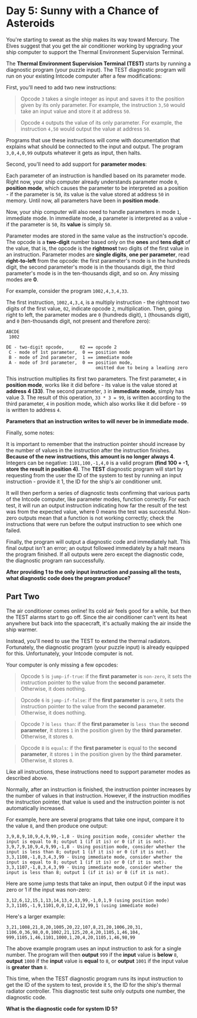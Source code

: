 # Day 5: Sunny with a Chance of Asteroids 
You're starting to sweat as the ship makes its way toward Mercury. The Elves suggest that you get the air conditioner working by upgrading your ship computer to support the Thermal Environment Supervision Terminal.

The **Thermal Environment Supervision Terminal (TEST)** starts by running a diagnostic program (your puzzle input). The TEST diagnostic program will run on your existing Intcode computer after a few modifications:

First, you'll need to add two new instructions:

> Opcode ```3``` takes a single integer as input and saves it to the position given by its only parameter. For example, the instruction ```3,50``` would take an input value and store it at address ```50```.

> Opcode ```4``` outputs the value of its only parameter. For example, the instruction ```4,50``` would output the value at address ```50```.

Programs that use these instructions will come with documentation that explains what should be connected to the input and output. The program ```3,0,4,0,99``` outputs whatever it gets as input, then halts.

Second, you'll need to add support for **parameter modes**:

Each parameter of an instruction is handled based on its parameter mode. Right now, your ship computer already understands parameter mode ```0```, **position mode**, which causes the parameter to be interpreted as a position - if the parameter is ```50```, its value is the value stored at address ```50``` in memory. Until now, all parameters have been in **position mode**.

Now, your ship computer will also need to handle parameters in mode ```1```, immediate mode. In immediate mode, a parameter is interpreted as a value - if the parameter is ```50```, its **value** is simply ```50```.

Parameter modes are stored in the same value as the instruction's opcode. The opcode is a **two-digit** number based only on the **ones** and **tens digit** of the value, that is, the opcode is the **rightmost** two digits of the first value in an instruction. Parameter modes are **single digits**, **one per parameter**, read **right-to-left** from the opcode: the first parameter's mode is in the hundreds digit, the second parameter's mode is in the thousands digit, the third parameter's mode is in the ten-thousands digit, and so on. Any missing modes are **0**.

For example, consider the program ```1002,4,3,4,33```.

The first instruction, ```1002,4,3,4```, is a multiply instruction - the rightmost two digits of the first value, ```02```, indicate opcode ```2```, multiplication. Then, going right to left, the parameter modes are ```0``` (hundreds digit), ```1``` (thousands digit), and ```0``` (ten-thousands digit, not present and therefore zero):
```
ABCDE
 1002

DE - two-digit opcode,      02 == opcode 2
 C - mode of 1st parameter,  0 == position mode
 B - mode of 2nd parameter,  1 == immediate mode
 A - mode of 3rd parameter,  0 == position mode,
                                  omitted due to being a leading zero
```
This instruction multiplies its first two parameters. The first parameter, ``4`` in **position mode**, works like it did before - its value is the value stored at **address 4 (33)**. The second parameter, ``3`` in **immediate mode**, simply has value 3. The result of this operation, ```33 * 3 = 99```, is written according to the third parameter, ```4``` in position mode, which also works like it did before - ```99``` is written to address ```4```.

**Parameters that an instruction writes to will never be in immediate mode.**

Finally, some notes:

It is important to remember that the instruction pointer should increase by the number of values in the instruction after the instruction finishes. **Because of the new instructions, this amount is no longer always 4**.
Integers can be negative: ```1101,100,-1,4,0``` is a valid program **(find 100 + -1, store the result in position 4)**.
The **TEST** diagnostic program will start by requesting from the user the ID of the system to test by running an input instruction - provide it 1, the ID for the ship's air conditioner unit.

It will then perform a series of diagnostic tests confirming that various parts of the Intcode computer, like parameter modes, function correctly. For each test, it will run an output instruction indicating how far the result of the test was from the expected value, where 0 means the test was successful. Non-zero outputs mean that a function is not working correctly; check the instructions that were run before the output instruction to see which one failed.

Finally, the program will output a diagnostic code and immediately halt. This final output isn't an error; an output followed immediately by a halt means the program finished. If all outputs were zero except the diagnostic code, the diagnostic program ran successfully.

**After providing 1 to the only input instruction and passing all the tests, what diagnostic code does the program produce?**


## Part Two 
The air conditioner comes online! Its cold air feels good for a while, but then the TEST alarms start to go off. Since the air conditioner can't vent its heat anywhere but back into the spacecraft, it's actually making the air inside the ship warmer.

Instead, you'll need to use the TEST to extend the thermal radiators. Fortunately, the diagnostic program (your puzzle input) is already equipped for this. Unfortunately, your Intcode computer is not.

Your computer is only missing a few opcodes:

> Opcode ```5``` is ```jump-if-true```: if the **first parameter** is ```non-zero```, it sets the instruction pointer to the value from the **second parameter**. Otherwise, it does nothing.

> Opcode ```6``` is ```jump-if-false```: if the **first parameter** is ```zero```, it sets the instruction pointer to the value from the **second parameter**. Otherwise, it does nothing.

> Opcode ```7``` is ```less than```: if the **first parameter** is ```less than``` the **second parameter**, it stores ```1``` in the position given by the **third parameter**. Otherwise, it stores ```0```.

> Opcode ```8``` is ```equals```: if the **first parameter** is equal to the **second parameter**, it stores ```1``` in the position given by the **third parameter**. Otherwise, it stores ```0```.

Like all instructions, these instructions need to support parameter modes as described above.

Normally, after an instruction is finished, the instruction pointer increases by the number of values in that instruction. However, if the instruction modifies the instruction pointer, that value is used and the instruction pointer is not automatically increased.

For example, here are several programs that take one input, compare it to the value ```8```, and then produce one output:
```
3,9,8,9,10,9,4,9,99,-1,8 - Using position mode, consider whether the input is equal to 8; output 1 (if it is) or 0 (if it is not).
3,9,7,9,10,9,4,9,99,-1,8 - Using position mode, consider whether the input is less than 8; output 1 (if it is) or 0 (if it is not).
3,3,1108,-1,8,3,4,3,99 - Using immediate mode, consider whether the input is equal to 8; output 1 (if it is) or 0 (if it is not).
3,3,1107,-1,8,3,4,3,99 - Using immediate mode, consider whether the input is less than 8; output 1 (if it is) or 0 (if it is not).
```
Here are some jump tests that take an input, then output 0 if the input was zero or 1 if the input was non-zero:
```
3,12,6,12,15,1,13,14,13,4,13,99,-1,0,1,9 (using position mode)
3,3,1105,-1,9,1101,0,0,12,4,12,99,1 (using immediate mode)
````
Here's a larger example:
```
3,21,1008,21,8,20,1005,20,22,107,8,21,20,1006,20,31,
1106,0,36,98,0,0,1002,21,125,20,4,20,1105,1,46,104,
999,1105,1,46,1101,1000,1,20,4,20,1105,1,46,98,99
```
The above example program uses an input instruction to ask for a single number. The program will then **output** ```999``` if the **input** value is **below** ```8```, **output** ```1000``` if the **input** value is **equal** to ```8```, or **output** ```1001``` if the input value is **greater than** ```8```.

This time, when the TEST diagnostic program runs its input instruction to get the ID of the system to test, provide it ```5```, the ID for the ship's thermal radiator controller. This diagnostic test suite only outputs one number, the diagnostic code.

**What is the diagnostic code for system ID 5?**
